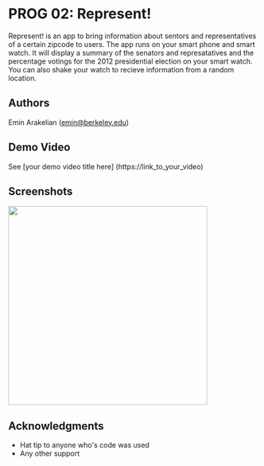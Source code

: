 # PROG 02: Represent!

Represent! is an app to bring information about sentors and representatives of a certain zipcode to users. The app runs on your smart phone and smart watch. It will display a summary of the senators and represatatives and  the percentage votings for the 2012 presidential election on your smart watch. You can also shake your watch to recieve information from a random location.

## Authors

Emin Arakelian ([emin@berkeley.edu](mailto:your_email@berkeley.edu))

## Demo Video

See [your demo video title here] (https://link_to_your_video)

## Screenshots

<img src="http://s27.postimg.org/58jr9qugv/Frame_1.png" height="400">

## Acknowledgments

* Hat tip to anyone who's code was used
* Any other support
